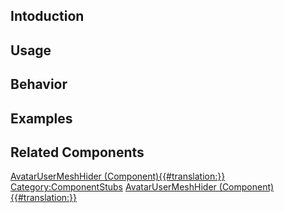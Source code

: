 <languages></languages> <translate>

## Intoduction

## Usage

## Behavior

## Examples

## Related Components

</translate>

[AvatarUserMeshHider
(Component){{#translation:}}](Category:Components{{#translation:}} "wikilink")
[Category:ComponentStubs](Category:ComponentStubs "wikilink")
[AvatarUserMeshHider
(Component){{#translation:}}](Category:Components:Users:Common_Avatar_System{{#translation:}} "wikilink")